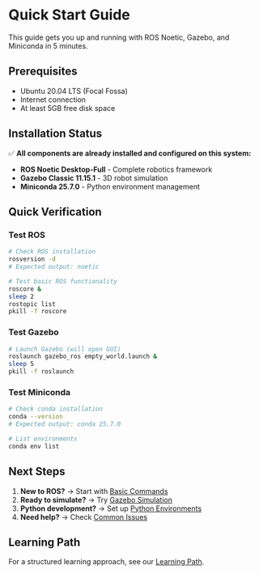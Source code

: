 # Quick Start Guide

This guide gets you up and running with ROS Noetic, Gazebo, and Miniconda in 5 minutes.

## Prerequisites

- Ubuntu 20.04 LTS (Focal Fossa)
- Internet connection
- At least 5GB free disk space

## Installation Status

✅ **All components are already installed and configured on this system:**

- **ROS Noetic Desktop-Full** - Complete robotics framework
- **Gazebo Classic 11.15.1** - 3D robot simulation
- **Miniconda 25.7.0** - Python environment management

## Quick Verification

### Test ROS
```bash
# Check ROS installation
rosversion -d
# Expected output: noetic

# Test basic ROS functionality
roscore &
sleep 2
rostopic list
pkill -f roscore
```

### Test Gazebo
```bash
# Launch Gazebo (will open GUI)
roslaunch gazebo_ros empty_world.launch &
sleep 5
pkill -f roslaunch
```

### Test Miniconda
```bash
# Check conda installation
conda --version
# Expected output: conda 25.7.0

# List environments
conda env list
```

## Next Steps

1. **New to ROS?** → Start with [Basic Commands](../usage/basic-commands.md)
2. **Ready to simulate?** → Try [Gazebo Simulation](../usage/gazebo-simulation.md)  
3. **Python development?** → Set up [Python Environments](../usage/python-environments.md)
4. **Need help?** → Check [Common Issues](../troubleshooting/common-issues.md)

## Learning Path

For a structured learning approach, see our [Learning Path](../resources/learning-path.md).